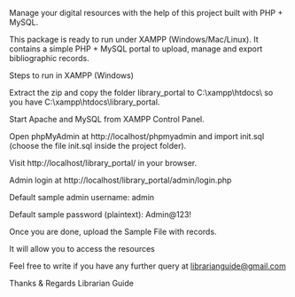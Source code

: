 Manage your digital resources with the help of this project built with PHP + MySQL. 

This package is ready to run under XAMPP (Windows/Mac/Linux). It contains a simple PHP + MySQL portal to upload, manage and export bibliographic records.

Steps to run in XAMPP (Windows)

Extract the zip and copy the folder library_portal to C:\xampp\htdocs\ so you have C:\xampp\htdocs\library_portal\.

Start Apache and MySQL from XAMPP Control Panel.

Open phpMyAdmin at http://localhost/phpmyadmin and import init.sql (choose the file init.sql inside the project folder).

Visit http://localhost/library_portal/ in your browser.

Admin login at http://localhost/library_portal/admin/login.php

Default sample admin username: admin

Default sample password (plaintext): Admin@123! 

Once you are done, upload the Sample File with records. 

It will allow you to access the resources

Feel free to write if you have any further query at librarianguide@gmail.com

Thanks & Regards
Librarian Guide
